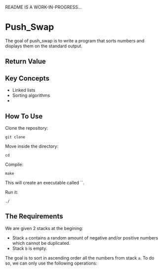 README IS A WORK-IN-PROGRESS...
# Push_Swap 
The goal of push_swap is to write a program that sorts numbers and displays them on the standard output.

## Return Value

## Key Concepts
- Linked lists
- Sorting algorithms
- 

## How To Use
Clone the repository:
```
git clone 
```
Move inside the directory:
```
cd 
```
Compile:
```
make
```
This will create an executable called ``.

Run it:
```
./
```

## The Requirements

We are given 2 stacks at the begining:
- Stack `a` contains a random amount of negative and/or positive numbers which cannot be duplicated.
- Stack `b` is empty.

The goal is to sort in ascending order all the numbers from stack `a`. To do so, we can only use the following operations:





